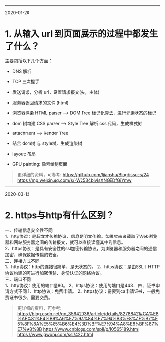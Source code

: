 ----
2020-01-20
# 1. 从输入 url 到页面展示的过程中都发生了什么？
主要包括以下几个方面：  
* DNS 解析
* TCP 三次握手
* 发送请求，分析 url，设置请求报文(头，主体)
* 服务器返回请求的文件 (html)
* 浏览器渲染
HTML parser --> DOM Tree
标记化算法，进行元素状态的标记
* dom 树构建
CSS parser --> Style Tree
解析 css 代码，生成样式树

* attachment --> Render Tree
* 结合 dom树 与 style树，生成渲染树

* layout: 布局
* GPU painting: 像素绘制页面
> 更详细的资料，可参考: 
https://github.com/ljianshu/Blog/issues/24
https://mp.weixin.qq.com/s/-W2534bivlsXNGEDfGiYmw
----
2020-03-12
# 2. https与http有什么区别？
一、传输信息安全性不同  
1、http协议：是超文本传输协议，信息是明文传输。如果攻击者截取了Web浏览器和网站服务器之间的传输报文，就可以直接读懂其中的信息。  
2、https协议：是具有安全性的ssl加密传输协议，为浏览器和服务器之间的通信加密，确保数据传输的安全。  
二、连接方式不同  
1、http协议：http的连接很简单，是无状态的。
2、https协议：是由SSL＋HTTP协议构建的可进行加密传输、身份认证的网络协议。  
三、端口不同  
1、http协议：使用的端口是80。
2、https协议：使用的端口是443．
四、证书申请方式不同
1、http协议：免费申请。
2、https协议：需要到ca申请证书，一般免费证书很少，需要交费。
> 更详细的资料，可参考: 
https://blog.csdn.net/qq_35642036/article/details/82788421#CA%E8%AF%81%E4%B9%A6%E7%9A%84%E7%94%B3%E8%AF%B7%E5%8F%8A%E5%85%B6%E4%BD%BF%E7%94%A8%E8%BF%87%E7%A8%8B
https://www.cnblogs.com/spll/p/10565189.html
https://www.gworg.com/ssl/422.html











